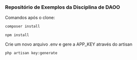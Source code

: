 ### Repositório de Exemplos da Disciplina de DAOO


Comandos após o clone: 

```bash
composer install
```

```bash
npm install
```

Crie um novo arquivo .env e gere a APP_KEY através do artisan

```bash
php artisan key:generate
```


